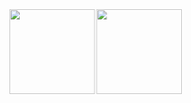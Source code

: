<a href="https://github.com/RouxRhett/github-readme-stats">
  <img align="left"　alt="Top Langs" height="150px" src="https://github-readme-stats.vercel.app/api/top-langs/?username=RouxRhett&layout=compact&show_icons=true&theme=dracula" />
</a>
<a href="https://github.com/RouxRhett/github-readme-stats">
  <img align="left"　alt="github stats" height="150px" src="https://github-readme-stats.vercel.app/api?username=RouxRhett&theme=dracula&show_icons=ture" />
</a>

<!--
**RouxRhett/RouxRhett** is a ✨ _special_ ✨ repository because its `README.md` (this file) appears on your GitHub profile.

Here are some ideas to get you started:

- 🔭 I’m currently working on ...
- 🌱 I’m currently learning ...
- 👯 I’m looking to collaborate on ...
- 🤔 I’m looking for help with ...
- 💬 Ask me about ...
- 📫 How to reach me: ...
- 😄 Pronouns: ...
- ⚡ Fun fact: ...
-->
